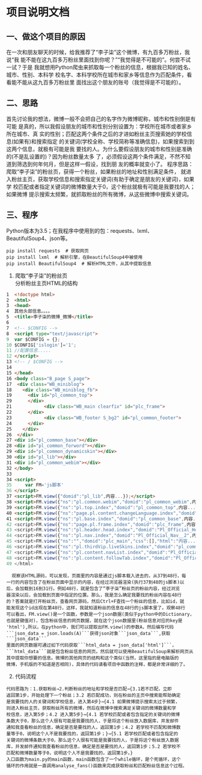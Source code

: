# 项目说明文档 #

## 一、做这个项目的原因 ##
在一次和朋友聊天的时候，给我推荐了“李子柒”这个微博，有九百多万粉丝，我说“我
能不能在这九百多万粉丝里面找到你呢？”“我觉得是不可能的”。何尝不试一试？于是
我就想用Python爬虫来抓取每一个粉丝的信息，根据我已知的姓名、城市、性别、本科学
校名字、本科学校所在城市和家乡等信息作为匹配条件，看看能不能从这九百多万粉丝里
面找出这个朋友的账号（我觉得是不可能的）。

## 二、思路 ##
   首先讨论我的想法，微博一般不会把自己的名字作为微博昵称，城市和性别倒是有可能
是真的，所以我假设朋友的城市和性别分别设置为：学校所在城市或者家乡所在城市、真
实的性别；匹配这两个条件之后的才进如粉丝主页搜索她的学校信息(如果有)和搜索指定
的关键词(学校全称、学校简称等准确信息)，如果搜索到到这两个信息，就极有可能是我
要找的人。为什么要假设朋友的城市和性别是准确的(不是乱设置的)？因为粉丝数量太多
了，必须假设这两个条件满足，不然不知道到筛选到何年何月，但是这样一假设，找到朋
友的概率就变小了。
  程序思路：爬取“李子柒”的粉丝页，获得一个粉丝，如果粉丝的地址和性别满足条件，
就进入粉丝主页，获取学校信息和搜索指定关键词(有助于确定是朋友的关键词)，如果学
校匹配或者指定关键词的微博数量大于0，这个粉丝就极有可能是我要找的人；如果微博
提示搜索太频繁，就抓取粉丝的所有微博，从这些微博中搜索关键词。

## 三、程序 ##
  Python版本为3.5；在我程序中使用到的包：requests、lxml、BeautifulSoup4、json等。
```
pip install requests  # 获取网页
pip install lxml  # 解析引擎，在BeautifulSoup4中被使用
pip install BeautifulSoup4  # 解析HTML文件，从其中提取信息
```
  1. 爬取“李子柒”的粉丝页  
  分析粉丝主页HTML的结构
```html
1  <!doctype html>
2  <html>
3  <head>
4  其他头部信息。。。。
5  <title>李子柒的微博_微博</title>
6
7  <!-- $CONFIG -->
8  <script type="text/javascript">
9  var $CONFIG = {};
10 $CONFIG['islogin']='1'; 
11 //配置信息.....
12 </script>
13 <!-- / $CONFIG -->
14 
15 </head>
16 <body class="B_page S_page">
17  <div class="WB_miniblog">
18    <div class="WB_miniblog_fb">
19      <div id="pl_common_top">
29      </div>
21            <div class="WB_main clearfix" id="plc_frame">
22      </div>
23            <div class="WB_footer S_bg2" id="pl_common_footer">
24      </div>
25    </div>
26  </div>
27 <div id="pl_common_base"></div>
28 <div id="pl_common_forword"></div>
29 <div id="pl_common_dynamicskin"></div>
30 <div id="pl_lib"></div>
31 <div id="pl_common_webim"></div>
32 </body>
33
34 <script>
35     var FM='js脚本'
36 </script>
37 <script>FM.view({"domid":"pl_lib",内容...});</script>
38 <script>FM.view({"ns":"pl.common.webim","domid":"pl_common_webim",内容...})</script>
39 <script>FM.view({"ns":"pl.top.index","domid":"pl_common_top",内容...})</script>
40 <script>FM.view({"ns":"page.pl.content.changeLanguage.index","domid":"pl_common_footer","css":[],内容...})</script>
41 <script>FM.view({"ns":"pl.base.index","domid":"pl_common_base",内容...)</script>
42 <script>FM.view({"ns":"page.pl.frame.index","domid":"plc_frame",内容...})</script>
43 <script>FM.view({"ns":"pl.header.head.index","domid":"Pl_Official_Headerv6__1",内容...})</script>
44 <script>FM.view({"ns":"pl.nav.index","domid":"Pl_Official_Nav__2",内容...})</script>
45 <script>FM.view({"ns":"","domid":"plc_main","css":[],"html":"内容...",内容...})</script>
46 <script>FM.view({"ns":"pl.thirdVip.liveSkins.index","domid":"pl_common_dynamicskin",内容...)</script>
47 <script>FM.view({"ns":"pl.content.navList.index","domid":"Pl_Official_HisRelationNav__58",内容...})</script>
48 <script>FM.view({"ns":"pl.content.followTab.index","domid":"Pl_Official_HisRelation__59","html":"内容...",内容...})</script>
49 </html>
```
```
  观察该HTML源码，可以发现，页面里的内容是通过js脚本载入进去的，从37到48行，每
一行的内容包含了在粉丝页面中显示的内容，在经过浏览器渲染(执行37到48的js脚本)以
后，会加载到16到31行。例如48行，就是包含了“李子柒”粉丝页的粉丝内容，经过浏览
器渲染以后，会加载到页面中指定的位置。那么，我是怎么确定我要找的粉丝内容在48行
的？答案就是打开粉丝页，查看网页源码，然后Ctrl+F查找一个粉丝的信息，比如id，就
能发现这个id出现在第48行，这样，我就知道粉丝的信息在48行的js脚本里了。观察48行
可以看出，FM.view()是一个函数，参数是一个json数据(类似于python中的Dictionary，
也就是键值对)，包含粉丝信息的网页数据，就在这个json数据里(粉丝信息对应的key是
'html'),所以，在python中，我们可以提取出FM.view()的参数A，然后编写代码
```json_data = json.loads(A)```获得json对象```json_data```,获取```json_data```
里面的网页数据可通过如下代码获取```html_data = json_data['html']```，
```html_data```就是包含粉丝信息的网页。然后就可以使用BeautifulSoup来解析网页从
其中提取你想要的信息。微博的其他网页的结构和这个类似(当然，这里指的是电脑版的
微博，手机版的不知道是否相同)，具体的代码请看项目中函数的注释，都是非常详细的了。  
```
  2. 代码流程
  ``````  
  代码思路为：1.获取粉丝→2.判断粉丝的地址和学校是否匹配→{3.1若不匹配，立即
返回第1步，开始处理下一个粉丝；3.2 若匹配成功，则在粉丝的主页中搜索能帮助确定
是我要找的人的关键词和学校信息，进入第4步}→{4.1 如果微博提示搜索太过于频繁，
则进入粉丝主页，获取粉丝所有的微博，然后在微博中搜索满足关键词的微博数量和学
校信息，进入第5步；4.2 进入第5步}→{4.1 若学校匹配或者包含指定的关键词的微博
条数大于0，那么这个人很有可能是我要找的人，于是将这个粉丝放入数据库，并发邮件
通知我查看粉丝的信息，确定是否是要找的人，返回第1步；4.2 若学校不匹配和微博数
量等于0，说明这个人不是我要找的，返回第1步；}→{5.1 若学校匹配或者包含指定的
关键词的微博条数大于0，那么这个人很有可能是我要找的人，于是将这个粉丝放入数据
库，并发邮件通知我查看粉丝的信息，确定是否是要找的人，返回第1步；5.2 若学校不
匹配和微博数量等于0，说明这个人不是我要找的，返回第1步。}
  入口函数为main.py的main函数，main函数包含了一个while循环，是个死循环，这个
循环的作用就是一直调用analyse_fans()函数来完成获取粉丝和匹配粉丝信息这个过程。